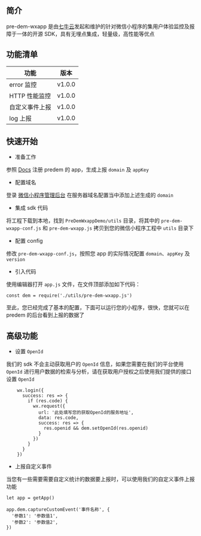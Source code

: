 ## 简介

pre-dem-wxapp 是由[七牛云](https://www.qiniu.com)发起和维护的针对微信小程序的集用户体验监控及报障于一体的开源 SDK，具有无埋点集成，轻量级，高性能等优点

## 功能清单

| 功能 | 版本 |
| - | - |
| error 监控 | v1.0.0 |
| HTTP 性能监控 | v1.0.0 |
| 自定义事件上报 | v1.0.0 |
| log 上报 | v1.0.0 |

## 快速开始

- 准备工作

参照 [Docs](https://pre-dem.github.io/docs) 注册 predem 的 app，生成上报 `domain` 及 `appKey`

- 配置域名

登录 [微信小程序管理后台](https://mp.weixin.qq.com) 在服务器域名配置当中添加上述生成的 `domain`

- 集成 sdk 代码

将工程下载到本地，找到 `PreDemWxappDemo/utils` 目录，将其中的 `pre-dem-wxapp-conf.js` 和 `pre-dem-wxapp.js` 拷贝到您的微信小程序工程中 `utils` 目录下

- 配置 config

修改 `pre-dem-wxapp-conf.js`，按照您 app 的实际情况配置 `domain`、`appKey` 及 `version`

- 引入代码

使用编辑器打开 `app.js` 文件，在文件顶部添加如下代码：
```
const dem = require('./utils/pre-dem-wxapp.js')
```

至此，您已经完成了基本的配置，下面可以运行您的小程序，很快，您就可以在 predem 的后台看到上报的数据了

## 高级功能

- 设置 `OpenId`

我们的 sdk 不会主动获取用户的 `OpenId` 信息，如果您需要在我们的平台使用 `OpenId` 进行用户数据的检索与分析，请在获取用户授权之后使用我们提供的接口设置 `OpenId`
```
    wx.login({
      success: res => {
        if (res.code) {
          wx.request({
            url: '此处填写您的获取OpenId的服务地址',
            data: res.code,
            success: res => {
              res.openid && dem.setOpenId(res.openid)
            }
          })
        }
      }
    })
```

- 上报自定义事件

当您有一些需要需要自定义统计的数据要上报时，可以使用我们的自定义事件上报功能
```
let app = getApp()

app.dem.captureCustomEvent('事件名称', {
  '参数1': '参数值1',
  '参数2': '参数值2',
})
```
